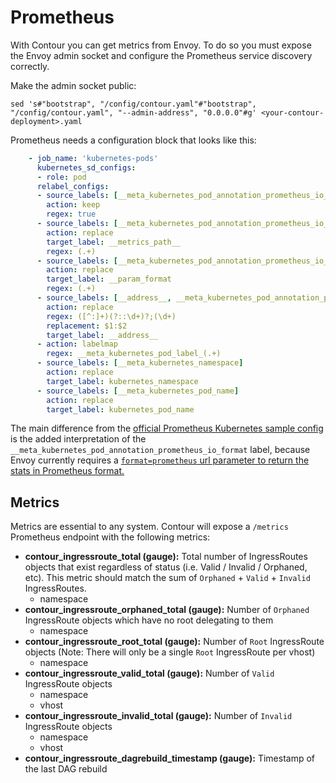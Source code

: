 # Prometheus

With Contour you can get metrics from Envoy. To do so you must expose the Envoy
admin socket and configure the Prometheus service discovery correctly.

Make the admin socket public:

```
sed 's#"bootstrap", "/config/contour.yaml"#"bootstrap", "/config/contour.yaml", "--admin-address", "0.0.0.0"#g' <your-contour-deployment>.yaml
```

Prometheus needs a configuration block that looks like this:

```yaml
    - job_name: 'kubernetes-pods'
      kubernetes_sd_configs:
      - role: pod
      relabel_configs:
      - source_labels: [__meta_kubernetes_pod_annotation_prometheus_io_scrape]
        action: keep
        regex: true
      - source_labels: [__meta_kubernetes_pod_annotation_prometheus_io_path]
        action: replace
        target_label: __metrics_path__
        regex: (.+)
      - source_labels: [__meta_kubernetes_pod_annotation_prometheus_io_format]
        action: replace
        target_label: __param_format
        regex: (.+)
      - source_labels: [__address__, __meta_kubernetes_pod_annotation_prometheus_io_port]
        action: replace
        regex: ([^:]+)(?::\d+)?;(\d+)
        replacement: $1:$2
        target_label: __address__
      - action: labelmap
        regex: __meta_kubernetes_pod_label_(.+)
      - source_labels: [__meta_kubernetes_namespace]
        action: replace
        target_label: kubernetes_namespace
      - source_labels: [__meta_kubernetes_pod_name]
        action: replace
        target_label: kubernetes_pod_name
```

The main difference from the [official Prometheus Kubernetes sample config](https://github.com/prometheus/prometheus/blob/master/documentation/examples/prometheus-kubernetes.yml)
is the added interpretation of the `__meta_kubernetes_pod_annotation_prometheus_io_format` label, because Envoy
currently requires a [`format=prometheus` url parameter to return the stats in Prometheus format.](https://github.com/envoyproxy/envoy/issues/2182)

## Metrics

Metrics are essential to any system. Contour will expose a `/metrics` Prometheus endpoint with the following metrics:

- **contour_ingressroute_total (gauge):** Total number of IngressRoutes objects that exist regardless of status (i.e. Valid / Invalid / Orphaned, etc). This metric should match the sum of `Orphaned` + `Valid` + `Invalid` IngressRoutes.
  - namespace
- **contour_ingressroute_orphaned_total (gauge):**  Number of `Orphaned` IngressRoute objects which have no root delegating to them
  - namespace
- **contour_ingressroute_root_total (gauge):**  Number of `Root` IngressRoute objects (Note: There will only be a single `Root` IngressRoute per vhost)
  - namespace
- **contour_ingressroute_valid_total (gauge):**  Number of `Valid` IngressRoute objects
  - namespace
  - vhost
- **contour_ingressroute_invalid_total (gauge):**  Number of `Invalid` IngressRoute objects
  - namespace
  - vhost
- **contour_ingressroute_dagrebuild_timestamp (gauge):** Timestamp of the last DAG rebuild
